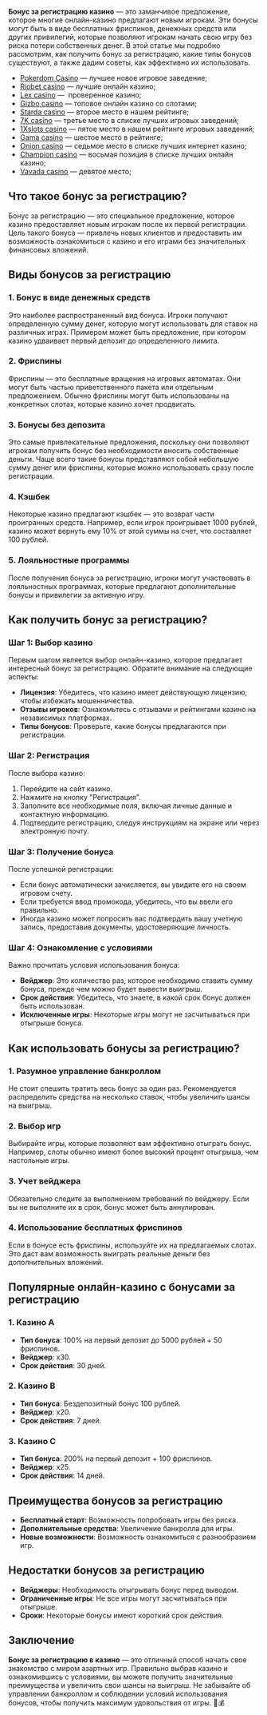 **Бонус за регистрацию казино** — это заманчивое предложение, которое многие онлайн-казино предлагают новым игрокам. Эти бонусы могут быть в виде бесплатных фриспинов, денежных средств или других привилегий, которые позволяют игрокам начать свою игру без риска потери собственных денег. В этой статье мы подробно рассмотрим, как получить бонус за регистрацию, какие типы бонусов существуют, а также дадим советы, как эффективно их использовать.

* [Pokerdom Casino](https://brandplay.link/FwVc4f) — лучшее новое игровое заведение;
* [Riobet casino](https://brandplay.link/TnjsxFvH) — лучшие онлайн казино;
* [Lex casino](https://brandplay.link/VMqNXPFs) —  проверенное казино;
* [Gizbo casino](https://brandplay.link/rvzLrVLp) — топовое онлайн казино со слотами;
* [Starda casino](https://brandplay.link/HDcDrxLk) — второе место в нашем рейтинге;
* [7K casino](https://brandplay.link/dd46bNgD) — третье место в списке лучших игровых заведений;
* [1Xslots casino](https://brandplay.link/J2ZbqMPZ) — пятое место в нашем рейтинге игровых заведений;
* [Gama casino](https://brandplay.link/RD52jZbL) — шестое место в рейтинге;
* [Onion casino](https://brandplay.link/8LcS6Djb) — седьмое место в списке лучших интернет казино;
* [Champion casino](https://temon-gter.cfd/go/9n8?p56190p303844p3509t17502) — восьмая позиция в списке лучших онлайн казино;
* [Vavada casino](https://vavadapartner.pro/?promo=75590753-cc8b-4c4a-8d71-99b7a2293439-jud\&target=register) — девятое место;



## Что такое бонус за регистрацию?

Бонус за регистрацию — это специальное предложение, которое казино предоставляет новым игрокам после их первой регистрации. Цель такого бонуса — привлечь новых клиентов и предоставить им возможность ознакомиться с казино и его играми без значительных финансовых вложений.

## Виды бонусов за регистрацию

### 1. Бонус в виде денежных средств

Это наиболее распространенный вид бонуса. Игроки получают определенную сумму денег, которую могут использовать для ставок на различных играх. Примером может быть предложение, при котором казино удваивает первый депозит до определенного лимита.

### 2. Фриспины

Фриспины — это бесплатные вращения на игровых автоматах. Они могут быть частью приветственного пакета или отдельным предложением. Обычно фриспины могут быть использованы на конкретных слотах, которые казино хочет продвигать.

### 3. Бонусы без депозита

Это самые привлекательные предложения, поскольку они позволяют игрокам получить бонус без необходимости вносить собственные деньги. Чаще всего такие бонусы представляют собой небольшую сумму денег или фриспины, которые можно использовать сразу после регистрации.

### 4. Кэшбек

Некоторые казино предлагают кэшбек — это возврат части проигранных средств. Например, если игрок проигрывает 1000 рублей, казино может вернуть ему 10% от этой суммы на счет, что составляет 100 рублей.

### 5. Лояльностные программы

После получения бонуса за регистрацию, игроки могут участвовать в лояльностных программах, которые предлагают дополнительные бонусы и привилегии за активную игру.

## Как получить бонус за регистрацию?

### Шаг 1: Выбор казино

Первым шагом является выбор онлайн-казино, которое предлагает интересный бонус за регистрацию. Обратите внимание на следующие аспекты:

* **Лицензия**: Убедитесь, что казино имеет действующую лицензию, чтобы избежать мошенничества.
* **Отзывы игроков**: Ознакомьтесь с отзывами и рейтингами казино на независимых платформах.
* **Типы бонусов**: Проверьте, какие бонусы предлагаются при регистрации.

### Шаг 2: Регистрация

После выбора казино:

1. Перейдите на сайт казино.
2. Нажмите на кнопку "Регистрация".
3. Заполните все необходимые поля, включая личные данные и контактную информацию.
4. Подтвердите регистрацию, следуя инструкциям на экране или через электронную почту.

### Шаг 3: Получение бонуса

После успешной регистрации:

* Если бонус автоматически зачисляется, вы увидите его на своем игровом счету.
* Если требуется ввод промокода, убедитесь, что вы ввели его правильно.
* Иногда казино может попросить вас подтвердить вашу учетную запись, предоставив документы, удостоверяющие личность.

### Шаг 4: Ознакомление с условиями

Важно прочитать условия использования бонуса:

* **Вейджер**: Это количество раз, которое необходимо ставить сумму бонуса, прежде чем можно будет вывести выигрыш.
* **Срок действия**: Убедитесь, что знаете, в какой срок бонус должен быть использован.
* **Исключенные игры**: Некоторые игры могут не засчитываться при отыгрыше бонуса.

## Как использовать бонусы за регистрацию?

### 1. Разумное управление банкроллом

Не стоит спешить тратить весь бонус за один раз. Рекомендуется распределить средства на несколько ставок, чтобы увеличить шансы на выигрыш.

### 2. Выбор игр

Выбирайте игры, которые позволяют вам эффективно отыграть бонус. Например, слоты обычно имеют более высокий процент отыгрыша, чем настольные игры.

### 3. Учет вейджера

Обязательно следите за выполнением требований по вейджеру. Если вы не выполните их в срок, бонус может быть аннулирован.

### 4. Использование бесплатных фриспинов

Если в бонусе есть фриспины, используйте их на предлагаемых слотах. Это даст вам возможность выиграть реальные деньги без дополнительных вложений.

## Популярные онлайн-казино с бонусами за регистрацию

### 1. Казино A

* **Тип бонуса**: 100% на первый депозит до 5000 рублей + 50 фриспинов.
* **Вейджер**: x30.
* **Срок действия**: 30 дней.

### 2. Казино B

* **Тип бонуса**: Бездепозитный бонус 100 рублей.
* **Вейджер**: x20.
* **Срок действия**: 7 дней.

### 3. Казино C

* **Тип бонуса**: 200% на первый депозит + 100 фриспинов.
* **Вейджер**: x25.
* **Срок действия**: 14 дней.

## Преимущества бонусов за регистрацию

* **Бесплатный старт**: Возможность попробовать игры без риска.
* **Дополнительные средства**: Увеличение банкролла для игры.
* **Новые возможности**: Возможность ознакомиться с разнообразием игр.

## Недостатки бонусов за регистрацию

* **Вейджеры**: Необходимость отыгрывать бонус перед выводом.
* **Ограниченные игры**: Не все игры могут засчитываться при отыгрыше.
* **Сроки**: Некоторые бонусы имеют короткий срок действия.

## Заключение

**Бонус за регистрацию в казино** — это отличный способ начать свое знакомство с миром азартных игр. Правильно выбрав казино и ознакомившись с условиями, вы можете получить значительные преимущества и увеличить свои шансы на выигрыш. Не забывайте об управлении банкроллом и соблюдении условий использования бонусов, чтобы получить максимум удовольствия от игры. 🎉💰
